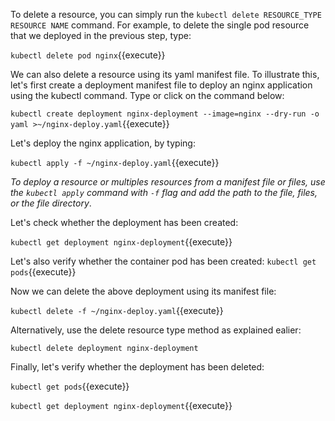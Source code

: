 To delete a resource, you can simply run the `kubectl delete RESOURCE_TYPE RESOURCE NAME` command. For example, to delete the single pod resource that we deployed in the previous step, type:

`kubectl delete pod nginx`{{execute}}

We can also delete a resource using its yaml manifest file. To illustrate this, let's first create a deployment manifest file to deploy an nginx application using the kubectl command. Type or click on the command below:

`kubectl create deployment nginx-deployment --image=nginx --dry-run -o yaml >~/nginx-deploy.yaml`{{execute}}

Let's deploy the nginx application, by typing:

`kubectl apply -f ~/nginx-deploy.yaml`{{execute}}

*To deploy a resource or multiples resources from a manifest file or files, use the `kubectl apply` command with `-f` flag and add the path to the file, files, or the file directory*.

Let's check whether the deployment has been created:

`kubectl get deployment nginx-deployment`{{execute}} 

Let's also verify whether the container pod has been created:
`kubectl get pods`{{execute}}

Now we can delete the above deployment using its manifest file:

`kubectl delete -f ~/nginx-deploy.yaml`{{execute}}

Alternatively, use the delete resource type method as explained ealier:

`kubectl delete deployment nginx-deployment`

Finally, let's verify whether the deployment has been deleted: 

`kubectl get pods`{{execute}}

`kubectl get deployment nginx-deployment`{{execute}}

